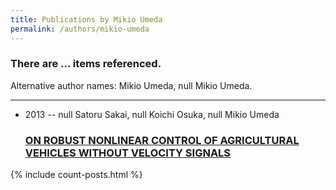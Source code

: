 ```yaml
---
title: Publications by Mikio Umeda
permalink: /authors/mikio-umeda
---
```


<h3 id="number-posts">There are ... items referenced.</h3>
<p id='info-authors'>Alternative author names: Mikio Umeda, null Mikio Umeda.</p>
<hr />
<ul class="post-list">
<li><span class='post-meta'>2013 -- null Satoru Sakai, null Koichi Osuka, null Mikio Umeda</span><h3><a class='post-link' href="{{ site.baseurl }}/on-robust-nonlinear-control-of-agricultural-vehicles-without-velocity-signals">ON ROBUST NONLINEAR CONTROL OF AGRICULTURAL VEHICLES WITHOUT VELOCITY SIGNALS</a></h3></li>

</ul>
{% include count-posts.html %}
